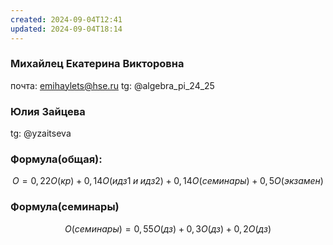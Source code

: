 ```yaml
---
created: 2024-09-04T12:41
updated: 2024-09-04T18:14
---
```

### Михайлец Екатерина Викторовна
почта: emihaylets@hse.ru
tg: @algebra_pi_24_25

### Юлия Зайцева
tg: @yzaitseva

### Формула(общая): 
$$O=0,22O(кр)+0,14O(идз1\;и\;идз2)+0,14O(семинары)+0,5O(экзамен)$$
### Формула(семинары)
$$
O(семинары)=0,55O(дз)+0,3O(дз)+0,2O(дз)
$$
